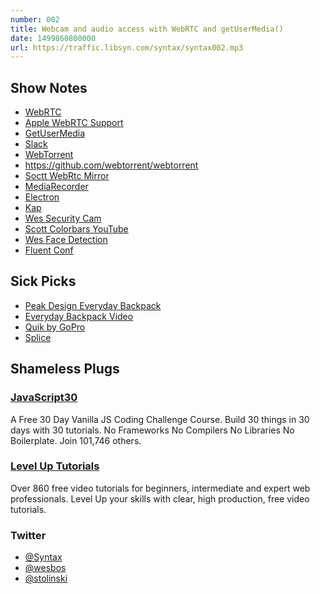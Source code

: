 ```yaml
---
number: 002
title: Webcam and audio access with WebRTC and getUserMedia()
date: 1499860800000
url: https://traffic.libsyn.com/syntax/syntax002.mp3
---
```


## Show Notes

* [WebRTC](https://webrtc.org/)
* [Apple WebRTC Support](https://www.theregister.co.uk/2016/04/13/apple_rolling_webrtc_into_webkit/)
* [GetUserMedia](https://w3c.github.io/mediacapture-main/getusermedia.html)
* [Slack](https://slack.com)
* [WebTorrent](https://webtorrent.io)
* https://github.com/webtorrent/webtorrent
* [Soctt WebRtc Mirror](https://github.com/stolinski/bboy-tools/blob/master/client/tools/Timemachine.js)
* [MediaRecorder](https://developer.mozilla.org/en-US/docs/Web/API/MediaRecorder)
* [Electron](https://electron.atom.io/)
* [Kap](https://getkap.co/)
* [Wes Security Cam](https://github.com/wesbos/HTML5-Security-Camera)
* [Scott Colorbars YouTube](https://www.youtube.com/watch?v=4cuqYDnekpg)
* [Wes Face Detection](https://github.com/wesbos/HTML5-Face-Detection)
* [Fluent Conf](https://conferences.oreilly.com/fluent/fl-ca)

## Sick Picks

* [Peak Design Everyday Backpack](https://www.peakdesign.com/everyday-backpack)
* [Everyday Backpack Video](https://www.youtube.com/watch?v=Wf8US4LJp1w)
* [Quik by GoPro](https://quik.gopro.com)
* [Splice](https://spliceapp.com/)

## Shameless Plugs

### [JavaScript30](https://javascript30.com)

A Free 30 Day Vanilla JS Coding Challenge Course. Build 30 things in 30 days with 30 tutorials.
No Frameworks No Compilers No Libraries No Boilerplate. Join 101,746 others.

### [Level Up Tutorials](https://leveluptutorials.com/)

Over 860 free video tutorials for beginners, intermediate and expert web professionals. Level Up your skills with clear, high production, free video tutorials.

### Twitter

 * [@Syntax](https://twitter.com/syntaxfm)
 * [@wesbos](https://twitter.com/wesbos)
 * [@stolinski](https://twitter.com/stolinski)
